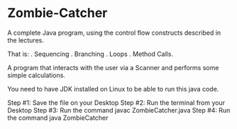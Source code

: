 # Zombie-Catcher

A complete Java program, using the control flow constructs described in the lectures. 

That is: 
. Sequencing
. Branching
. Loops
. Method Calls.

A program that interacts with the user via a Scanner and performs some simple calculations.

You need to have JDK installed on Linux to be able to run this java code.

Step #1: Save the file on your Desktop
Step #2: Run the terminal from your Desktop
Step #3: Run the command javac ZombieCatcher.java
Step #4: Run the command java ZombieCatcher
